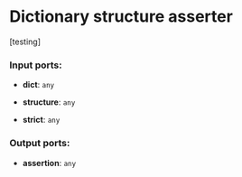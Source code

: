 # Dictionary structure asserter

[testing]

### Input ports:

* __dict__: `any`


* __structure__: `any`


* __strict__: `any`


### Output ports:

* __assertion__: `any`


